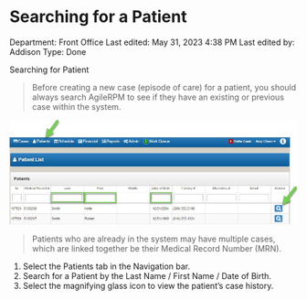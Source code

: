 # Searching for a Patient

Department: Front Office
Last edited: May 31, 2023 4:38 PM
Last edited by: Addison
Type: Done

Searching for Patient

> Before creating a new case (episode of care) for a patient, you should always search AgileRPM to see if they have an existing or previous case within the system.
> 

![Searching%20for%20a%20Patient%20aa5f1383bc7a4111a5bc12fb320d7609/image2.png](Searching%20for%20a%20Patient%20aa5f1383bc7a4111a5bc12fb320d7609/image2.png)

> Patients who are already in the system may have multiple cases, which are linked together be their Medical Record Number (MRN).
> 
1. Select the Patients tab in the Navigation bar.
2. Search for a Patient by the Last Name / First Name / Date of Birth.
3. Select the magnifying glass icon to view the patient’s case history.